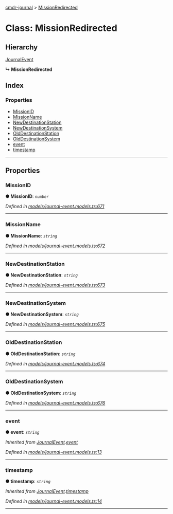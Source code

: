 [cmdr-journal](../README.md) > [MissionRedirected](../classes/missionredirected.md)



# Class: MissionRedirected

## Hierarchy


 [JournalEvent](journalevent.md)

**↳ MissionRedirected**







## Index

### Properties

* [MissionID](missionredirected.md#missionid)
* [MissionName](missionredirected.md#missionname)
* [NewDestinationStation](missionredirected.md#newdestinationstation)
* [NewDestinationSystem](missionredirected.md#newdestinationsystem)
* [OldDestinationStation](missionredirected.md#olddestinationstation)
* [OldDestinationSystem](missionredirected.md#olddestinationsystem)
* [event](missionredirected.md#event)
* [timestamp](missionredirected.md#timestamp)



---
## Properties
<a id="missionid"></a>

###  MissionID

**●  MissionID**:  *`number`* 

*Defined in [models/journal-event.models.ts:671](https://github.com/chrisbruford/cmdr-journal/blob/1e4d048/src/models/journal-event.models.ts#L671)*





___

<a id="missionname"></a>

###  MissionName

**●  MissionName**:  *`string`* 

*Defined in [models/journal-event.models.ts:672](https://github.com/chrisbruford/cmdr-journal/blob/1e4d048/src/models/journal-event.models.ts#L672)*





___

<a id="newdestinationstation"></a>

###  NewDestinationStation

**●  NewDestinationStation**:  *`string`* 

*Defined in [models/journal-event.models.ts:673](https://github.com/chrisbruford/cmdr-journal/blob/1e4d048/src/models/journal-event.models.ts#L673)*





___

<a id="newdestinationsystem"></a>

###  NewDestinationSystem

**●  NewDestinationSystem**:  *`string`* 

*Defined in [models/journal-event.models.ts:675](https://github.com/chrisbruford/cmdr-journal/blob/1e4d048/src/models/journal-event.models.ts#L675)*





___

<a id="olddestinationstation"></a>

###  OldDestinationStation

**●  OldDestinationStation**:  *`string`* 

*Defined in [models/journal-event.models.ts:674](https://github.com/chrisbruford/cmdr-journal/blob/1e4d048/src/models/journal-event.models.ts#L674)*





___

<a id="olddestinationsystem"></a>

###  OldDestinationSystem

**●  OldDestinationSystem**:  *`string`* 

*Defined in [models/journal-event.models.ts:676](https://github.com/chrisbruford/cmdr-journal/blob/1e4d048/src/models/journal-event.models.ts#L676)*





___

<a id="event"></a>

###  event

**●  event**:  *`string`* 

*Inherited from [JournalEvent](journalevent.md).[event](journalevent.md#event)*

*Defined in [models/journal-event.models.ts:13](https://github.com/chrisbruford/cmdr-journal/blob/1e4d048/src/models/journal-event.models.ts#L13)*





___

<a id="timestamp"></a>

###  timestamp

**●  timestamp**:  *`string`* 

*Inherited from [JournalEvent](journalevent.md).[timestamp](journalevent.md#timestamp)*

*Defined in [models/journal-event.models.ts:14](https://github.com/chrisbruford/cmdr-journal/blob/1e4d048/src/models/journal-event.models.ts#L14)*





___


